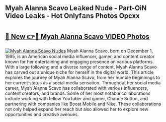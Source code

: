 ## Myah Alanna Scavo Le𝚊ked N𝚞de - Part-OiN Video Le𝚊ks - Hot Onlyf𝚊ns Photos Opcxx

# <h2><a href="http://ab47600.deff.icu/?id=Myah+Alanna+Scavo">🔗 New 👉🔴 Myah Alanna Scavo VIDEO Photos</a></h2>

[![Myah Alanna Scavo N𝚞des](https://i.imgur.com/rIISA9y.gif)](http://ab47600.deff.icu/?id=Myah+Alanna+Scavo)
Myah Alanna Scavo, born on December 1, 1995, is an American social media influencer, gamer, and content creator known for her entertaining and engaging presence on various platforms. With a large following and a diverse range of content, Myah Alanna Scavo has carved out a unique niche for herself in the digital world. This article explores the journey of Myah Alanna Scavo, from her humble beginnings to her current status as a social media sensation. Throughout her social media career, Myah Alanna Scavo has collaborated with various influencers, content creators, and brands. Some of her most notable collaborations include working with fellow YouTuber and gamer, Chance Sutton, and partnering with companies like Boost Mobile and Nike. These collaborations not only helped expand her reach but also allowed her to explore new opportunities and creative avenues.
